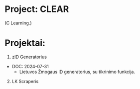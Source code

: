 # Project: CLEAR
(C Learning.)

# Projektai:
1. zID Generatorius
  - DOC: 2024-07-31
    - Lietuvos Žmogaus ID generatorius, su tikrinimo funkcija.
2. LK Scraperis 
